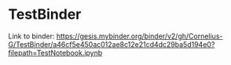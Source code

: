 # TestBinder
Link to binder: https://gesis.mybinder.org/binder/v2/gh/Cornelius-G/TestBinder/a46cf5e450ac012ae8c12e21cd4dc29ba5d194e0?filepath=TestNotebook.ipynb

